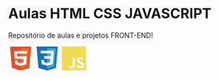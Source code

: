 # Aulas HTML CSS JAVASCRIPT
Repositório de aulas e projetos FRONT-END!
<p>
<img align="center" alt="Diegofm1991-HTML" height="50" width="50" src="https://raw.githubusercontent.com/devicons/devicon/master/icons/html5/html5-original.svg">
  
<img align="center" alt="DiegoFM1991-CSS" height="50" width="50" src="https://raw.githubusercontent.com/devicons/devicon/master/icons/css3/css3-original.svg">
  
<img align="center" alt="Diegofm1991-Js" height="50" width="50" src="https://raw.githubusercontent.com/devicons/devicon/master/icons/javascript/javascript-plain.svg">
</p>
